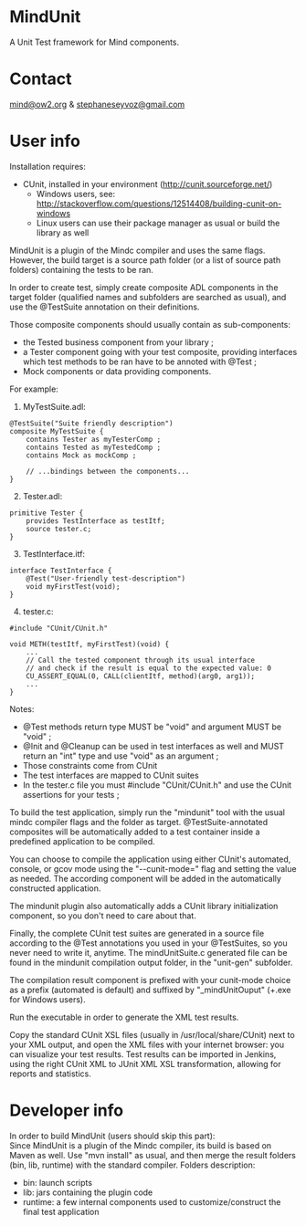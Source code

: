 MindUnit
========

A Unit Test framework for Mind components.

Contact
=======

mind@ow2.org & stephaneseyvoz@gmail.com

User info
=========

Installation requires:
- CUnit, installed in your environment (http://cunit.sourceforge.net/)
  - Windows users, see: http://stackoverflow.com/questions/12514408/building-cunit-on-windows
  - Linux users can use their package manager as usual or build the library as well

MindUnit is a plugin of the Mindc compiler and uses the same flags. However, the build target is a source path folder (or a list of source path folders) containing the tests to be ran.

In order to create test, simply create composite ADL components in the target folder (qualified names and subfolders are searched as usual), and use the @TestSuite annotation on their definitions.

Those composite components should usually contain as sub-components:
- the Tested business component from your library ;
- a Tester component going with your test composite, providing interfaces which test methods to be ran have to be annoted with @Test ;
- Mock components or data providing components.

For example:

1. MyTestSuite.adl:
```
@TestSuite("Suite friendly description")
composite MyTestSuite {
	contains Tester as myTesterComp ;
	contains Tested as myTestedComp ;
	contains Mock as mockComp ;
	
	// ...bindings between the components...
}
```

2. Tester.adl:
```
primitive Tester {
	provides TestInterface as testItf;
	source tester.c;	
}
```

3. TestInterface.itf:
```
interface TestInterface {
	@Test("User-friendly test-description")
	void myFirstTest(void);
}
```

4. tester.c:
```
#include "CUnit/CUnit.h"

void METH(testItf, myFirstTest)(void) {
	...
	// Call the tested component through its usual interface
	// and check if the result is equal to the expected value: 0
	CU_ASSERT_EQUAL(0, CALL(clientItf, method)(arg0, arg1));
	...
}
```

Notes:
- @Test methods return type MUST be "void" and argument MUST be "void" ;
- @Init and @Cleanup can be used in test interfaces as well and MUST return an "int" type and use "void" as an argument ;
- Those constraints come from CUnit
- The test interfaces are mapped to CUnit suites
- In the tester.c file you must #include "CUnit/CUnit.h" and use the CUnit assertions for your tests ;

To build the test application, simply run the "mindunit" tool with the usual mindc compiler flags and the folder as target.
@TestSuite-annotated composites will be automatically added to a test container inside a predefined application to be compiled.

You can choose to compile the application using either CUnit's automated, console, or gcov mode using the "--cunit-mode=" flag and setting the value as needed. The according component will be added in the automatically constructed application.

The mindunit plugin also automatically adds a CUnit library initialization component, so you don't need to care about that.

Finally, the complete CUnit test suites are generated in a source file according to the @Test annotations you used in your @TestSuites, so you never need to write it, anytime. The mindUnitSuite.c generated file can be found in the mindunit compilation output folder, in the "unit-gen" subfolder. 

The compilation result component is prefixed with your cunit-mode choice as a prefix (automated is default) and suffixed by "_mindUnitOuput" (+.exe for Windows users).

Run the executable in order to generate the XML test results.

Copy the standard CUnit XSL files (usually in /usr/local/share/CUnit) next to your XML output, and open the XML files with your internet browser: you can visualize your test results.
Test results can be imported in Jenkins, using the right CUnit XML to JUnit XML XSL transformation, allowing for reports and statistics.

Developer info
==============
  
In order to build MindUnit (users should skip this part):  
Since MindUnit is a plugin of the Mindc compiler, its build is based on Maven as well.
Use "mvn install" as usual, and then merge the result folders (bin, lib, runtime) with the standard compiler.
Folders description:
- bin: launch scripts
- lib: jars containing the plugin code
- runtime: a few internal components used to customize/construct the final test application

